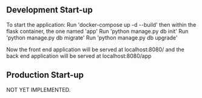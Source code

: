 Development Start-up
--------------------------------------------------------
To start the application:
Run 'docker-compose up -d --build'
then within the flask container, the one named 'app'
Run 'python manage.py db init'
Run 'python manage.py db migrate'
Run 'python manage.py db upgrade'

Now the front end application will be served at localhost:8080/
and the back end application will be served at localhost:8080/app



Production Start-up
--------------------------------------------------------
NOT YET IMPLEMENTED.